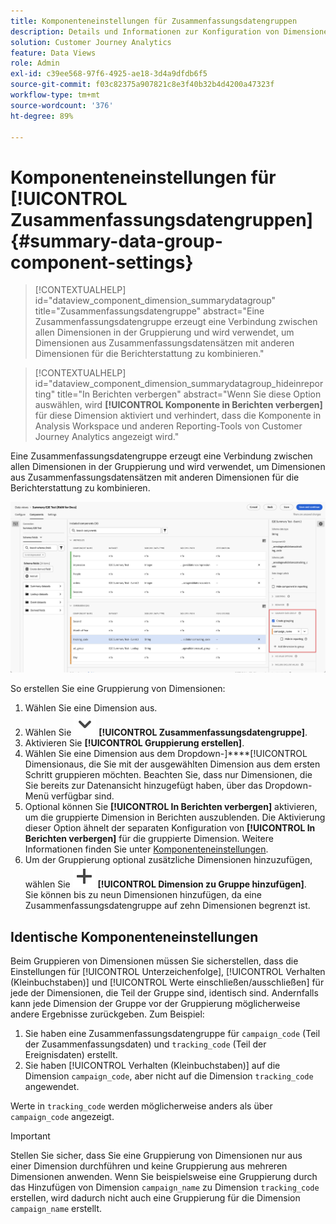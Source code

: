 ```yaml
---
title: Komponenteneinstellungen für Zusammenfassungsdatengruppen
description: Details und Informationen zur Konfiguration von Dimensionen aus Datensätzen, um sicherzustellen, dass Sie Berichte über Zusammenfassungsdaten ordnungsgemäß erstellen können.
solution: Customer Journey Analytics
feature: Data Views
role: Admin
exl-id: c39ee568-97f6-4925-ae18-3d4a9dfdb6f5
source-git-commit: f03c82375a907821c8e3f40b32b4d4200a47323f
workflow-type: tm+mt
source-wordcount: '376'
ht-degree: 89%

---
```


# Komponenteneinstellungen für [!UICONTROL Zusammenfassungsdatengruppen] {#summary-data-group-component-settings}

<!-- markdownlint-disable MD034 -->

>[!CONTEXTUALHELP]
>id="dataview_component_dimension_summarydatagroup"
>title="Zusammenfassungsdatengruppe"
>abstract="Eine Zusammenfassungsdatengruppe erzeugt eine Verbindung zwischen allen Dimensionen in der Gruppierung und wird verwendet, um Dimensionen aus Zusammenfassungsdatensätzen mit anderen Dimensionen für die Berichterstattung zu kombinieren."

<!-- markdownlint-enable MD034 -->

<!-- markdownlint-disable MD034 -->

>[!CONTEXTUALHELP]
>id="dataview_component_dimension_summarydatagroup_hideinreporting"
>title="In Berichten verbergen"
>abstract="Wenn Sie diese Option auswählen, wird **[!UICONTROL Komponente in Berichten verbergen]** für diese Dimension aktiviert und verhindert, dass die Komponente in Analysis Workspace und anderen Reporting-Tools von Customer Journey Analytics angezeigt wird."

<!-- markdownlint-enable MD034 -->



Eine Zusammenfassungsdatengruppe erzeugt eine Verbindung zwischen allen Dimensionen in der Gruppierung und wird verwendet, um Dimensionen aus Zusammenfassungsdatensätzen mit anderen Dimensionen für die Berichterstattung zu kombinieren.

![Komponenteneinstellungen für Zusammenfassungsdatengruppen](/help/data-views/assets/summary-data-group.png)

So erstellen Sie eine Gruppierung von Dimensionen:

1. Wählen Sie eine Dimension aus.
1. Wählen Sie ![ChevronDown](/help/assets/icons/ChevronDown.svg) **[!UICONTROL Zusammenfassungsdatengruppe]**.
1. Aktivieren Sie **[!UICONTROL Gruppierung erstellen]**.
1. Wählen Sie eine Dimension aus dem Dropdown-]****[!UICONTROL  Dimensionaus, die Sie mit der ausgewählten Dimension aus dem ersten Schritt gruppieren möchten. Beachten Sie, dass nur Dimensionen, die Sie bereits zur Datenansicht hinzugefügt haben, über das Dropdown-Menü verfügbar sind.
1. Optional können Sie **[!UICONTROL In Berichten verbergen]** aktivieren, um die gruppierte Dimension in Berichten auszublenden. Die Aktivierung dieser Option ähnelt der separaten Konfiguration von **[!UICONTROL In Berichten verbergen]** für die gruppierte Dimension. Weitere Informationen finden Sie unter [Komponenteneinstellungen](overview.md).
1. Um der Gruppierung optional zusätzliche Dimensionen hinzuzufügen, wählen Sie ![Add](/help/assets/icons/Add.svg) **[!UICONTROL Dimension zu Gruppe hinzufügen]**.<br/>Sie können bis zu neun Dimensionen hinzufügen, da eine Zusammenfassungsdatengruppe auf zehn Dimensionen begrenzt ist.

## Identische Komponenteneinstellungen

Beim Gruppieren von Dimensionen müssen Sie sicherstellen, dass die Einstellungen für [!UICONTROL Unterzeichenfolge], [!UICONTROL Verhalten (Kleinbuchstaben)] und [!UICONTROL Werte einschließen/ausschließen] für jede der Dimensionen, die Teil der Gruppe sind, identisch sind. Andernfalls kann jede Dimension der Gruppe vor der Gruppierung möglicherweise andere Ergebnisse zurückgeben.
Zum Beispiel:

1. Sie haben eine Zusammenfassungsdatengruppe für `campaign_code` (Teil der Zusammenfassungsdaten) und `tracking_code` (Teil der Ereignisdaten) erstellt.
1. Sie haben [!UICONTROL Verhalten (Kleinbuchstaben)] auf die Dimension `campaign_code`, aber nicht auf die Dimension `tracking_code` angewendet.

Werte in `tracking_code` werden möglicherweise anders als über `campaign_code` angezeigt.

>[!IMPORTANT]
>
>Stellen Sie sicher, dass Sie eine Gruppierung von Dimensionen nur aus einer Dimension durchführen und keine Gruppierung aus mehreren Dimensionen anwenden. Wenn Sie beispielsweise eine Gruppierung durch das Hinzufügen von Dimension `campaign_name` zu Dimension `tracking_code` erstellen, wird dadurch nicht auch eine Gruppierung für die Dimension `campaign_name` erstellt.
>
